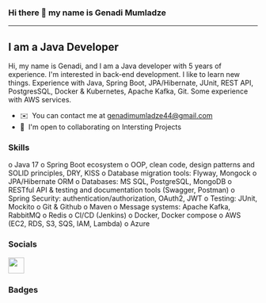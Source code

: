 ### Hi there 👋 my name is Genadi Mumladze

---------------------------

I am a Java Developer
---------------------------

Hi, my name is Genadi, and I am a Java developer with 5 years of experience. I'm interested in back-end development. 
I like to learn new things. Experience with Java, Spring Boot, JPA/Hibernate, JUnit, REST API, PostgresSQL, Docker & Kubernetes, Apache Kafka, Git. Some experience with AWS services. 

* ✉️  You can contact me at [genadimumladze44@gmail.com](mailto:genadimumladze44@gmail.com)
* 🤝  I'm open to collaborating on Intersting Projects

### Skills
o	Java 17
o	Spring Boot ecosystem
o	OOP, clean code, design patterns and SOLID principles, DRY, KISS
o	Database migration tools: Flyway, Mongock
o	JPA/Hibernate ORM
o	Databases: MS SQL, PostgreSQL, MongoDB
o	RESTful API & testing and documentation tools (Swagger, Postman)
o	Spring Security: authentication/authorization, OAuth2, JWT
o	Testing: JUnit, Mockito
o	Git & Github
o	Maven
o	Message systems: Apache Kafka, RabbitMQ
o	Redis
o	CI/CD (Jenkins)
o	Docker, Docker compose
o	AWS (EC2, RDS, S3, SQS, IAM, Lambda)
o	Azure

### Socials
<p align="left"> 
<a href="https://www.linkedin.com/in/genadi-mumladze-4aa492170/" target="_blank" rel="noreferrer"><img src="https://raw.githubusercontent.com/danielcranney/readme-generator/main/public/icons/socials/linkedin.svg" width="32" height="32" /></a>
</p>

### Badges
<!--
**genadigeno/genadigeno** is a ✨ _special_ ✨ repository because its `README.md` (this file) appears on your GitHub profile.

Here are some ideas to get you started:

- 🔭 I’m currently working on ...
- 🌱 I’m currently learning ...
- 👯 I’m looking to collaborate on ...
- 🤔 I’m looking for help with ...
- 💬 Ask me about ...
- 📫 How to reach me: ...
- 😄 Pronouns: ...
- ⚡ Fun fact: ...
-->
